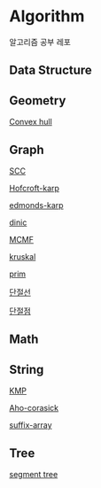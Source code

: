 # Algorithm
알고리즘 공부 레포

## Data Structure

## Geometry
[Convex hull](https://github.com/wnsgk/algorithm/blob/main/geometry/1408%20%EB%B3%BC%EB%A1%9D%20%EA%BB%8D%EC%A7%88%20-%20Convex%20hull)

## Graph
[SCC]()

[Hofcroft-karp]()

[edmonds-karp]()

[dinic]()

[MCMF]()

[kruskal]()

[prim]()

[단절선]()

[단절점]()


## Math

## String
[KMP]()

[Aho-corasick]()

[suffix-array]()

## Tree
[segment tree]()

